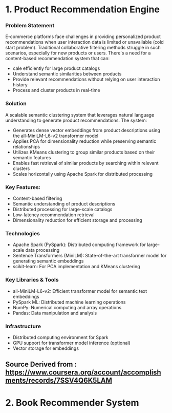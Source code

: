 # 1. Product Recommendation Engine
### Problem Statement
E-commerce platforms face challenges in providing personalized product recommendations when user interaction data is limited or unavailable (cold start problem). Traditional collaborative filtering methods struggle in such scenarios, especially for new products or users. There's a need for a content-based recommendation system that can:

* cale efficiently for large product catalogs
* Understand semantic similarities between products
* Provide relevant recommendations without relying on user interaction history
* Process and cluster products in real-time

###  Solution
A scalable semantic clustering system that leverages natural language understanding to generate product recommendations. The system:

* Generates dense vector embeddings from product descriptions using the all-MiniLM-L6-v2 transformer model
* Applies PCA for dimensionality reduction while preserving semantic relationships
* Utilizes KMeans clustering to group similar products based on their semantic features
* Enables fast retrieval of similar products by searching within relevant clusters
* Scales horizontally using Apache Spark for distributed processing

### Key Features:
* Content-based filtering 
* Semantic understanding of product descriptions
* Distributed processing for large-scale catalogs
* Low-latency recommendation retrieval
* Dimensionality reduction for efficient storage and processing

###  Technologies
* Apache Spark (PySpark): Distributed computing framework for large-scale data processing
* Sentence Transformers (MiniLM): State-of-the-art transformer model for generating semantic embeddings
* scikit-learn: For PCA implementation and KMeans clustering

### Key Libraries & Tools
* all-MiniLM-L6-v2: Efficient transformer model for semantic text embeddings
* PySpark ML: Distributed machine learning operations
* NumPy: Numerical computing and array operations
* Pandas: Data manipulation and analysis

###  Infrastructure
* Distributed computing environment for Spark
* GPU support for transformer model inference (optional)
* Vector storage for embeddings

Source Derived from : https://www.coursera.org/account/accomplishments/records/7SSV4Q6K5LAM
------------------------------------------------------------------------------------------------------------------------------------------------------



# 2.   Book Recommender System

